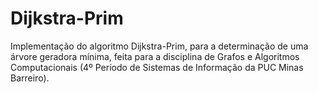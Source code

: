 # Dijkstra-Prim
Implementação do algoritmo Dijkstra-Prim, para a determinação de uma árvore geradora mínima, feita para a disciplina de Grafos e Algoritmos Computacionais (4º Período de Sistemas de Informação da PUC Minas Barreiro).
